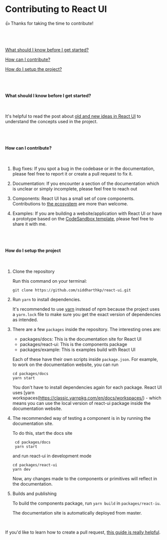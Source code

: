 # Contributing to React UI

👍 Thanks for taking the time to contribute!

<br/><br/>

[What should I know before I get started?](#what-should-i-know-before-i-get-started)

[How can I contribute?](#how-can-i-contribute)

[How do I setup the project?](#how-do-i-setup-the-project)

<br/><br/>

#### What should I know before I get started?

<br/>

It's helpful to read the post about [old and new ideas in React UI](https://react-ui.dev/core-concepts/ideas) to understand the concepts used in the project.

<br/><br/>

#### How can I contribute?

<br/>

1. Bug fixes: If you spot a bug in the codebase or in the documentation, please feel free to report it or create a pull request to fix it.

2. Documentation: If you encounter a section of the documentation which is unclear or simply incomplete, please feel free to reach out

3. Components: React UI has a small set of core components. Contributions to [the ecosystem](https://react-ui.dev/ecosystem) are more than welcome.

4. Examples: If you are building a website/application with React UI or have a prototype based on the [CodeSandbox template](https://codesandbox.io/s/react-ui-template-302iq), please feel free to share it with me.

<br/><br/>

#### How do I setup the project

<br/>

1. Clone the repository

   Run this command on your terminal:

   ```
   git clone https://github.com/siddharthkp/react-ui.git
   ```

2. Run `yarn` to install dependencies.

   It's recommended to use [yarn](https://yarnpkg.com/) instead of npm because the project uses a `yarn.lock` file to make sure you get the exact version of dependencies as intended.

3. There are a few `packages` inside the repository. The interesting ones are:

   - packages/docs: This is the documentation site for React UI
   - packages/react-ui: This is the components package
   - packages/example: This is examples build with React UI

   Each of these have their own scripts inside `package.json`. For example, to work on the documentation website, you can run

   ```
   cd packages/docs
   yarn start
   ```

   You don't have to install dependencies again for each package. React UI uses [yarn workspaces(https://classic.yarnpkg.com/en/docs/workspaces/) - which means you can use the local version of react-ui package inside the documentation website.

4. The recommended way of testing a component is in by running the documentation site.

   To do this, start the docs site

   ```
    cd packages/docs
    yarn start
   ```

   and run react-ui in development mode

   ```
   cd packages/react-ui
   yarn dev
   ```

   Now, any changes made to the components or primitives will reflect in the documentation.

5. Builds and publishing

   To build the components package, run `yarn build` in `packages/react-iu`.

   The documentation site is automatically deployed from master.

<br/>

If you'd like to learn how to create a pull request, [this guide is really helpful](http://makeapullrequest.com).

<br/><br/>
